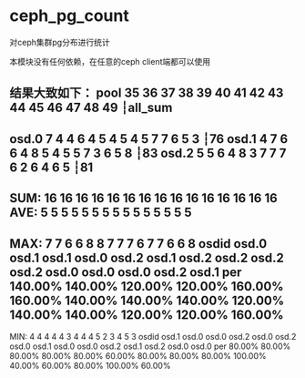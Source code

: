 # ceph_pg_count
对ceph集群pg分布进行统计

本模块没有任何依赖，在任意的ceph client端都可以使用

结果大致如下：
pool      35      36      37      38      39      40      41      42      43      44      45      46      47      48      49      ┆all_sum
-------------------------------------------------------------------------------------------------------------------------------------------
osd.0     7       4       4       6       4       5       4       5       4       5       7       7       6       5       3       ┆76
osd.1     4       7       6       6       4       8       5       4       5       5       7       3       6       5       8       ┆83
osd.2     5       5       6       4       8       3       7       7       7       6       2       6       4       6       5       ┆81
-------------------------------------------------------------------------------------------------------------------------------------------
SUM:      16      16      16      16      16      16      16      16      16      16      16      16      16      16      16
AVE:      5       5       5       5       5       5       5       5       5       5       5       5       5       5       5
-------------------------------------------------------------------------------------------------------------------------------------------
MAX:      7       7       6       6       8       8       7       7       7       6       7       7       6       6       8
osdid     osd.0   osd.1   osd.1   osd.0   osd.2   osd.1   osd.2   osd.2   osd.2   osd.2   osd.0   osd.0   osd.0   osd.2   osd.1
per       140.00% 140.00% 120.00% 120.00% 160.00% 160.00% 140.00% 140.00% 140.00% 120.00% 140.00% 140.00% 120.00% 120.00% 160.00%
-------------------------------------------------------------------------------------------------------------------------------------------
MIN:      4       4       4       4       4       3       4       4       4       5       2       3       4       5       3
osdid     osd.1   osd.0   osd.0   osd.2   osd.0   osd.2   osd.0   osd.1   osd.0   osd.0   osd.2   osd.1   osd.2   osd.0   osd.0
per       80.00%  80.00%  80.00%  80.00%  80.00%  60.00%  80.00%  80.00%  80.00%  100.00% 40.00%  60.00%  80.00%  100.00% 60.00%

